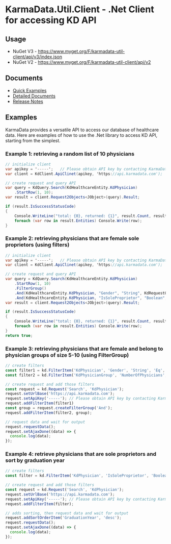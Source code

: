 # KarmaData.Util.Client - .Net Client for accessing KD API

## Usage
* NuGet V3 - https://www.myget.org/F/karmadata-util-client/api/v3/index.json
* NuGet V2 - https://www.myget.org/F/karmadata-util-client/api/v2

## Documents
* [Quick Examples](#examples)
* [Detailed Documents](https://github.com/karmadata/kd-public-docs/edit/master/kdcsharp/3.1/api/README.md)
* [Release Notes](https://github.com/karmadata/kd-public-docs/edit/master/kdcsharp/3.1/releasenotes.md)

## Examples
KarmaData provides a versatile API to access our database of healthcare data. Here are examples of how to use the .Net library to access KD API, starting from the simplest.

### Example 1: retrieving a random list of 10 physicians

```c#
// initialize client
var apikey = '-----';   // Please obtain API key by contacting KarmaData
var client = KdClient.ApiClinet(apikey, 'https://api.karmadata.com');

// create request and query API
var query = KdQuery.Search(KdHealthcareEntity.KdPhysician)
    .StartRow(1, 10);
var result = client.Request2Objects<JObject>(query).Result;

if (result.IsSuccessStatusCode)
{
    Console.WriteLine("total: {0}, returned: {1}", result.Count, result.Entities.Count);
    foreach (var row in result.Entities) Console.Write(row);
}
```

### Example 2: retrieving physicians that are female sole proprietors (using filters)

```c#
// initialize client
var apikey = '-----';   // Please obtain API key by contacting KarmaData
var client = KdClient.ApiClinet(apikey, 'https://api.karmadata.com');

// create request and query API
var query = KdQuery.Search(KdHealthcareEntity.KdPhysician)
    .StartRow(1, 10)
    .FilterGroup()
    .And(KdHealthcareEntity.KdPhysician, "Gender", "String", KdRequestOperator.Eq, "Female")
    .And(KdHealthcareEntity.KdPhysician, "IsSoleProprietor", "Boolean", KdRequestOperator.Eq, true);
var result = client.Request2Objects<JObject>(query).Result;

if (result.IsSuccessStatusCode)
{
    Console.WriteLine("total: {0}, returned: {1}", result.Count, result.Entities.Count);
    foreach (var row in result.Entities) Console.Write(row);
}
return true;

```

### Example 3: retrieving physicians that are female and belong to physician groups of size 5-10 (using FilterGroup)

```js
// create filters
const filter1 = kd.FilterItem('KdPhysician', 'Gender', 'String', 'Eq', ['Female']);
const filter2 = kd.FilterItem('KdPhysicianGroup', 'NumberOfPhysicians', 'Number', 'Between', [5, 10]);

// create request and add those filters
const request = kd.Request('Search', 'KdPhysician');
request.setUrlBase('https://api.karmadata.com');
request.setApiKey('-----'); // Please obtain API key by contacting KarmaData
request.addFilterItem(filter1)
const group = request.createFilterGroup('And');
request.addFilterItem(filter2, group);

// request data and wait for output
request.requestData();
request.setAjaxDone((data) => {
  console.log(data);
});
```

### Example 4: retrieve physicians that are sole proprietors and sort by graduation year

```js
// create filters
const filter = kd.FilterItem('KdPhysician', 'IsSoleProprietor', 'Boolean', 'Eq', [true]);

// create request and add those filters
const request = kd.Request('Search', 'KdPhysician');
request.setUrlBase('https://api.karmadata.com');
request.setApiKey('-----'); // Please obtain API key by contacting KarmaData
request.addFilterItem(filter);

// adds sorting, then request data and wait for output
request.addSortOrderItem('GraduationYear', 'desc');
request.requestData();
request.setAjaxDone((data) => {
  console.log(data);
});
```
